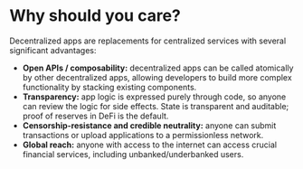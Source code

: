 # Why should you care?

Decentralized apps are replacements for centralized services with several significant advantages:

* **Open APIs / composability:** decentralized apps can be called atomically by other decentralized apps, allowing developers to build more complex functionality by stacking existing components.
* **Transparency:** app logic is expressed purely through code, so anyone can review the logic for side effects. State is transparent and auditable; proof of reserves in DeFi is the default.
* **Censorship-resistance and credible neutrality:** anyone can submit transactions or upload applications to a permissionless network.
* **Global reach:** anyone with access to the internet can access crucial financial services, including unbanked/underbanked users.
